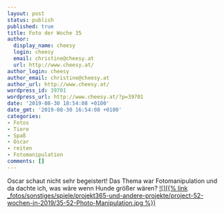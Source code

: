```yaml
---
layout: post
status: publish
published: true
title: Foto der Woche 35
author:
  display_name: cheesy
  login: cheesy
  email: christine@cheesy.at
  url: http://www.cheesy.at/
author_login: cheesy
author_email: christine@cheesy.at
author_url: http://www.cheesy.at/
wordpress_id: 39701
wordpress_url: http://www.cheesy.at/?p=39701
date: '2019-08-30 18:54:08 +0100'
date_gmt: '2019-08-30 16:54:08 +0100'
categories:
- Fotos
- Tiere
- Spaß
- Oscar
- reiten
- Fotomanipulation
comments: []
---
```

Oscar schaut nicht sehr begeistert! Das Thema war Fotomanipulation und da dachte ich, was wäre wenn Hunde größer wären?
[![]({% link _fotos/sonstiges/spiele/projekt365-und-andere-projekte/project-52-wochen-in-2019/35-52-Photo-Manipulation.jpg %})](http://www.cheesy.at/fotos/spiele/projekt365-und-andere-projekte/project-52-wochen-in-2019/)
